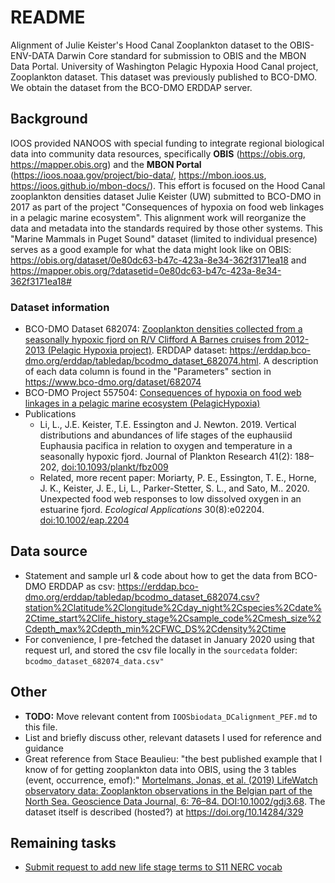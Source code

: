 # README

Alignment of Julie Keister's Hood Canal Zooplankton dataset to the OBIS-ENV-DATA Darwin Core standard for submission to OBIS and the MBON Data Portal. University of Washington Pelagic Hypoxia Hood Canal project, Zooplankton dataset. This dataset was previously published to BCO-DMO. We obtain the dataset from the BCO-DMO ERDDAP server.

## Background

IOOS provided NANOOS with special funding to integrate regional biological data into community data resources, specifically **OBIS** (https://obis.org, https://mapper.obis.org) and the **MBON Portal** (https://ioos.noaa.gov/project/bio-data/, https://mbon.ioos.us, https://ioos.github.io/mbon-docs/). This effort is focused on the Hood Canal zooplankton densities dataset Julie Keister (UW) submitted to BCO-DMO in 2017 as part of the project "Consequences of hypoxia on food web linkages in a pelagic marine ecosystem". This alignment work will reorganize the data and metadata into the standards required by those other systems. This "Marine Mammals in Puget Sound" dataset (limited to individual presence) serves as a good example for what the data might look like on OBIS: https://obis.org/dataset/0e80dc63-b47c-423a-8e34-362f3171ea18 and https://mapper.obis.org/?datasetid=0e80dc63-b47c-423a-8e34-362f3171ea18#

### Dataset information

- BCO-DMO Dataset 682074: [Zooplankton densities collected from a seasonally hypoxic fjord on R/V Clifford A Barnes cruises from 2012-2013 (Pelagic Hypoxia project)](https://www.bco-dmo.org/dataset/682074). ERDDAP dataset: https://erddap.bco-dmo.org/erddap/tabledap/bcodmo_dataset_682074.html. A description of each data column is found in the "Parameters" section in https://www.bco-dmo.org/dataset/682074
- BCO-DMO Project 557504: [Consequences of hypoxia on food web linkages in a pelagic marine ecosystem (PelagicHypoxia)](https://www.bco-dmo.org/project/557504)
- Publications
  - Li, L., J.E. Keister, T.E. Essington and J. Newton. 2019. Vertical distributions and abundances of life stages of the euphausiid Euphausia pacifica in relation to oxygen and temperature in a seasonally hypoxic fjord. Journal of Plankton Research 41(2): 188–202, [doi:10.1093/plankt/fbz009](https://doi.org/10.1093/plankt/fbz009)
  - Related, more recent paper: Moriarty, P. E.,  Essington, T. E.,  Horne, J. K.,  Keister, J. E.,  Li, L.,  Parker-Stetter, S. L., and  Sato, M..  2020.  Unexpected food web responses to low dissolved oxygen in an estuarine fjord. *Ecological Applications*  30(8):e02204. [doi:10.1002/eap.2204](https://doi.org/10.1002/eap.2204)

## Data source

- Statement and sample url & code about how to get the data from BCO-DMO ERDDAP as csv: https://erddap.bco-dmo.org/erddap/tabledap/bcodmo_dataset_682074.csv?station%2Clatitude%2Clongitude%2Cday_night%2Cspecies%2Cdate%2Ctime_start%2Clife_history_stage%2Csample_code%2Cmesh_size%2Cdepth_max%2Cdepth_min%2CFWC_DS%2Cdensity%2Ctime
- For convenience, I pre-fetched the dataset in January 2020 using that request url, and stored the csv file locally in the `sourcedata` folder: `bcodmo_dataset_682074_data.csv"`

## Other

- **TODO:** Move relevant content from `IOOSbiodata_DCalignment_PEF.md` to this file.
- List and briefly discuss other, relevant datasets I used for reference and guidance
- Great reference from Stace Beaulieu: "the best published example that I know of for getting zooplankton data into OBIS, using the 3 tables (event, occurrence, emof):" [Mortelmans, Jonas, et al. (2019) LifeWatch observatory data: Zooplankton
observations in the Belgian part of the North Sea. Geoscience Data Journal, 6: 76–84. DOI:10.1002/gdj3.68](https://doi.org/10.1002/gdj3.68). The dataset itself is described (hosted?) at https://doi.org/10.14284/329


## Remaining tasks

- [Submit request to add new life stage terms to S11 NERC vocab](https://github.com/nanoos-pnw/obis-keisterhczoop/issues/1)

